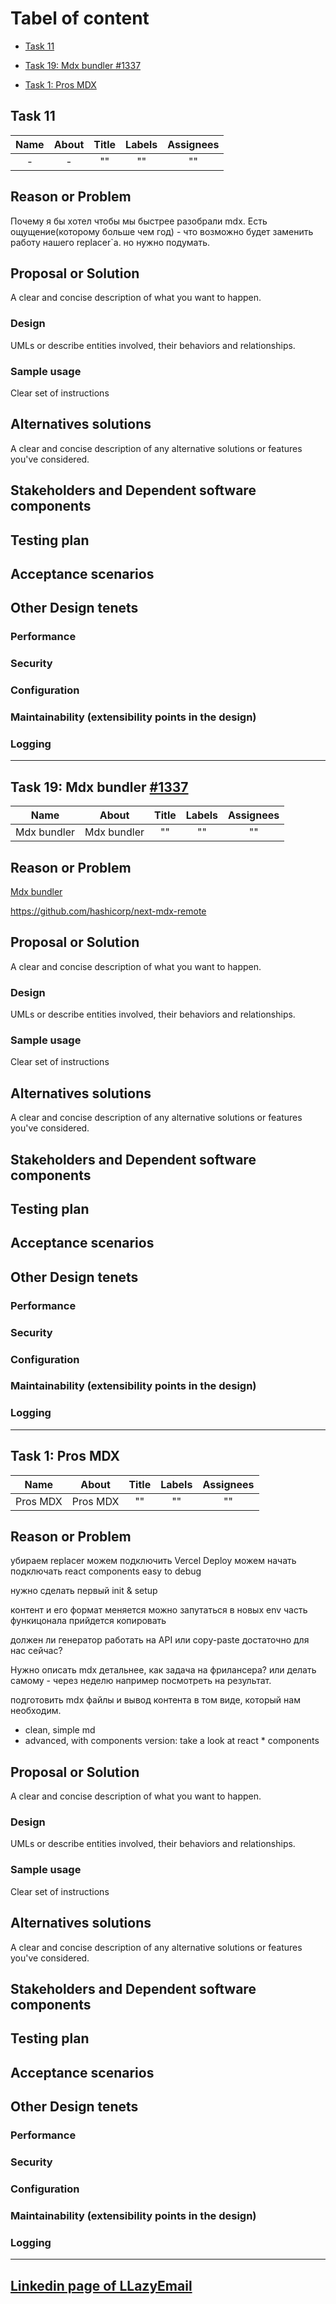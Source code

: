 # Tabel of content

- [Task 11](#task-11)

- [Task 19: Mdx bundler #1337](#task-19-mdx-bundler-1337)

- [Task 1: Pros MDX](#task-1-pros-mdx)

## Task 11

| Name   | About  | Title  | Labels  | Assignees  |
| :-----: | :-----: | :-----: | :-----: | :-----: |
| - | - | "" | "" | "" |

## Reason or Problem

Почему я бы хотел чтобы мы быстрее разобрали mdx. Есть ощущение(которому больше чем год) - что возможно будет заменить работу нашего replacer`a.
но нужно подумать.

## Proposal or Solution

A clear and concise description of what you want to happen.

### Design

UMLs or describe entities involved, their behaviors and relationships.

### Sample usage

Clear set of instructions

## Alternatives solutions

A clear and concise description of any alternative solutions or features you've considered.

## Stakeholders and Dependent software components

## Testing plan

## Acceptance scenarios

## Other Design tenets

### Performance

### Security

### Configuration

### Maintainability (extensibility points in the design)

### Logging

----

## Task 19: Mdx bundler [#1337](https://github.com/LLazyEmail/markdown-to-email/issues/1337)

| Name   | About  | Title  | Labels  | Assignees  |
| :-----: | :-----: | :-----: | :-----: | :-----: |
| Mdx bundler | Mdx bundler | "" | "" | "" |

## Reason or Problem

[Mdx bundler](https://github.com/kentcdodds/mdx-bundler)

https://github.com/hashicorp/next-mdx-remote

## Proposal or Solution

A clear and concise description of what you want to happen.

### Design

UMLs or describe entities involved, their behaviors and relationships.

### Sample usage

Clear set of instructions

## Alternatives solutions

A clear and concise description of any alternative solutions or features you've considered.

## Stakeholders and Dependent software components

## Testing plan

## Acceptance scenarios

## Other Design tenets

### Performance

### Security

### Configuration

### Maintainability (extensibility points in the design)

### Logging

----

## Task 1: Pros MDX

| Name   | About  | Title  | Labels  | Assignees  |
| :-----: | :-----: | :-----: | :-----: | :-----: |
| Pros MDX | Pros MDX | "" | "" | "" |

## Reason or Problem

убираем replacer
можем подключить Vercel Deploy
можем начать подключать react components
easy to debug

нужно сделать первый init & setup

контент и его формат меняется
можно запутаться в новых env
часть функицонала прийдется копировать

должен ли генератор работать на API или copy-paste достаточно для нас сейчас?

Нужно описать mdx детальнее, как задача на фрилансера?
или делать самому - через неделю например посмотреть на результат.

подготовить mdx файлы и вывод контента в том виде, который нам необходим.
- clean, simple md
- advanced, with components version: take a look at react * components

## Proposal or Solution

A clear and concise description of what you want to happen.

### Design

UMLs or describe entities involved, their behaviors and relationships.

### Sample usage

Clear set of instructions

## Alternatives solutions

A clear and concise description of any alternative solutions or features you've considered.

## Stakeholders and Dependent software components

## Testing plan

## Acceptance scenarios

## Other Design tenets

### Performance

### Security

### Configuration

### Maintainability (extensibility points in the design)

### Logging

----

## [Linkedin page of LLazyEmail](https://www.linkedin.com/company/llazyemail/)
